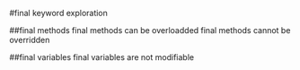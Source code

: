 #final keyword exploration

##final methods
final methods can be overloadded
final methods cannot be overridden

##final variables
final variables are not modifiable

